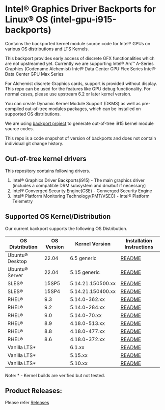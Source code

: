 
# Intel® Graphics Driver Backports for Linux® OS (intel-gpu-i915-backports)

Contains the backported kernel module source code for Intel® GPUs on various OS distributions and LTS Kernels.

This backport provides early access of discrete GFX functionalities which are not upstreamed yet.
Currently we are supporting
	Intel® Arc™ A-Series Graphics (Codename Alchemist)
	Intel® Data Center GPU Flex Series
	Intel® Data Center GPU Max Series

For Alchemist discrete Graphics cards, support is provided without display. This repo can be used for the features like GPU debug functionality. For normal cases, please use upstream 6.2 or later kernel version.

You can create Dynamic Kernel Module Support (DKMS) as well as pre-compiled out-of-tree modules packages, which can be installed on supported OS distributions.

We are using [backport project](https://backports.wiki.kernel.org/index.php/Main_Page) to generate out-of-tree i915 kernel module source codes.

This repo is a code snapshot of version of backports and does not contain individual git change history.

## Out-of-tree kernel drivers
This repository contains following drivers.
1. Intel® Graphics Driver Backports(i915) - The main graphics driver (includes a compatible DRM subsystem and dmabuf if necessary)
2. Intel® Converged Security Engine(CSE) - Converged Security Engine
3. Intel® Platform Monitoring Technology(PMT/VSEC) - Intel® Platform Telemetry

## Supported OS Kernel/Distribution
  Our current backport supports the following OS Distribution.

| OS Distribution | OS Version | Kernel Version  | Installation Instructions |
|---  |---  |---  |--- |
| Ubuntu® Desktop | 22.04 | 6.5 generic | [README](docs/README_ubuntu.md) |
| Ubuntu® Server | 22.04 | 5.15 generic | [README](docs/README_ubuntu.md) |
| SLES® | 15SP5 |  5.14.21.150500.xx |  [README](docs/README_sles.md) |
| SLES® | 15SP4 |  5.14.21.150400.xx |  [README](docs/README_sles.md) |
| RHEL® | 9.3 |  5.14.0-362.xx |  [README](docs/README_redhat.md) |
| RHEL® | 9.2 |  5.14.0-284.xx |  [README](docs/README_redhat.md) |
| RHEL® | 9.0 |  5.14.0-70.xx |  [README](docs/README_redhat.md) |
| RHEL® | 8.9 |  4.18.0-513.xx |  [README](docs/README_redhat.md) |
| RHEL® | 8.8 |  4.18.0-477.xx |  [README](docs/README_redhat.md) |
| RHEL® | 8.6 |  4.18.0-372.xx |  [README](docs/README_redhat.md) |
| Vanilla LTS* |  |  6.1.xx  | [README](docs/README_vanilla.md) |
| Vanilla LTS* |  |  5.15.xx | [README](docs/README_vanilla.md) |
| Vanilla LTS* |  |  5.10.xx | [README](docs/README_vanilla.md) |

Note: * - Kernel builds are verified but not tested.

## Product Releases:
Please refer [Releases](https://dgpu-docs.intel.com/releases/index.html)
